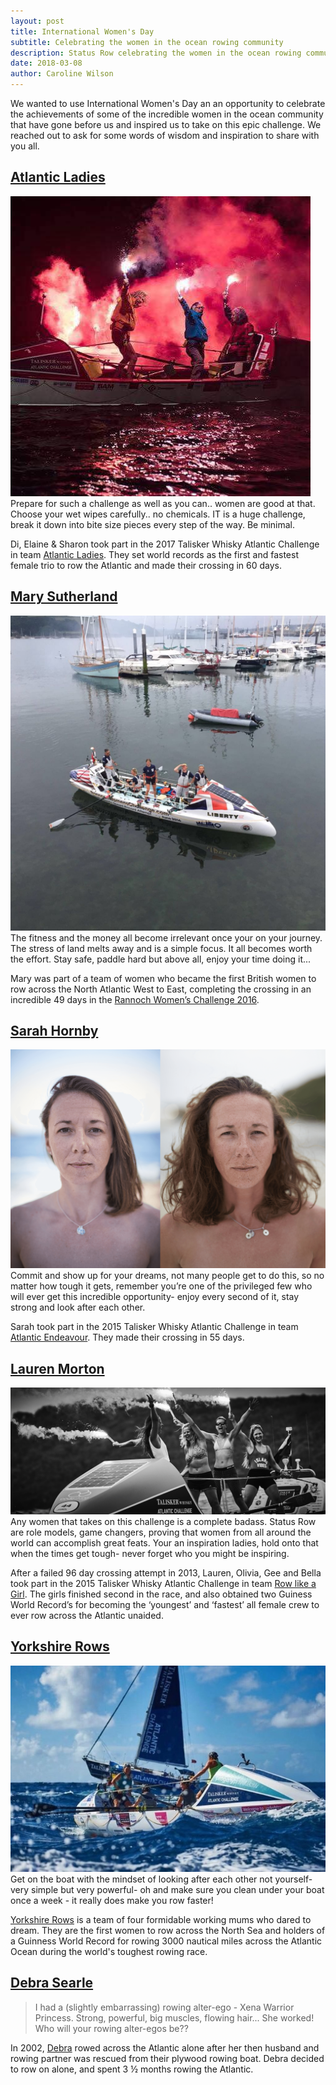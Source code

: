 ```yaml
---
layout: post
title: International Women's Day
subtitle: Celebrating the women in the ocean rowing community
description: Status Row celebrating the women in the ocean rowing community for International Women's Day.
date: 2018-03-08
author: Caroline Wilson
---
```

[rwc]: https://rannochwomenschallenge.com/
[ae]: https://www.facebook.com/AtlanticEndeavour15/
[rlag]: http://www.rowlikeagirl.uk/
[deb]: hhttps://www.debrasearle.com/
[yr]: http://www.yorkshirerows.com/
[al]: http://atlanticladies.co/team/
[lm]: https://www.laurenbethmorton.com/

We wanted to use International Women's Day an an opportunity to celebrate the achievements of some of the incredible women in the ocean community that have gone before us and inspired us to take on this epic challenge. We reached out to ask for some words of wisdom and inspiration to share with you all.


## [Atlantic Ladies][al]
<div class="IWD__Card">
  <div class="IWD__Card--image">
    <img alt="Atlantic Ladies" src="/assets/images/blogs/international_womens_day/atlantic_ladies.jpg" />
  </div>
  <div class="IWD__Card--quote">
    Prepare for such a challenge as well as you can.. women are good at that. Choose your wet wipes carefully.. no chemicals. IT is a huge challenge, break it down into bite size pieces every step of the way. Be minimal.
  </div>
</div>


Di, Elaine & Sharon took part in the 2017 Talisker Whisky Atlantic Challenge in team [Atlantic Ladies][al]. They set world records as the first and fastest female trio to row the Atlantic and made their crossing in 60 days.

## [Mary Sutherland][rwc]

<div class="IWD__Card">
  <div class="IWD__Card--image">
    <img alt="Mary Sutherland" src="/assets/images/blogs/international_womens_day/rannoch_womens_challenge.JPG" />
  </div>
  <div class="IWD__Card--quote">
    The fitness and the money all become irrelevant once your on your journey. The stress of land melts away and is a simple focus. It all becomes worth the effort. Stay safe, paddle hard but above all, enjoy your time doing it...
  </div>
</div>


Mary was part of a team of women who became the first British women to row across the North Atlantic West to East, completing the crossing in an incredible 49 days in the [Rannoch Women’s Challenge 2016][rwc].

## [Sarah Hornby][ae]

<div class="IWD__Card">
  <div class="IWD__Card--image">
    <img alt="Sarah Hornby" src="/assets/images/blogs/international_womens_day/sarah_hornby.png" />
  </div>
  <div class="IWD__Card--quote">
    Commit and show up for your dreams, not many people get to do this, so no matter how tough it gets, remember you’re one of the privileged few who will ever get this incredible opportunity- enjoy every second of it, stay strong and look after each other.
  </div>
</div>


Sarah took part in the 2015 Talisker Whisky Atlantic Challenge in team [Atlantic Endeavour][ae]. They made their crossing in 55 days.

## [Lauren Morton][lm]
<div class="IWD__Card">
  <div class="IWD__Card--image">
    <img alt="Lauren Morton" src="/assets/images/blogs/international_womens_day/row_like_a_girl.jpg" />
  </div>
  <div class="IWD__Card--quote">
    Any women that takes on this challenge is a complete badass. Status Row are role models, game changers, proving that women from all around the world can accomplish great feats. Your an inspiration ladies, hold onto that when the times get tough- never forget who you might be inspiring.
  </div>
</div>

 After a failed 96 day crossing attempt in 2013, Lauren, Olivia, Gee and Bella took part in the 2015 Talisker Whisky Atlantic Challenge in team [Row like a Girl][rlag]. The girls finished second in the race, and also obtained two Guiness World Record’s for becoming the ‘youngest’ and ‘fastest’ all female crew to ever row across the Atlantic unaided.

## [Yorkshire Rows][yr]
<div class="IWD__Card">
  <div class="IWD__Card--image">
    <img alt="Yorkshire Rows" src="/assets/images/blogs/international_womens_day/yorkshire_rows.JPG" />
  </div>
  <div class="IWD__Card--quote">
    Get on the boat with the mindset of looking after each other not yourself- very simple but very powerful- oh and make sure you clean under your boat once a week - it really does make you row faster!
  </div>
</div>


[Yorkshire Rows][yr] is a team of four formidable working mums who dared to dream. They are the first women to row across the North Sea and holders of a Guinness World Record for rowing 3000 nautical miles across the Atlantic Ocean during the world's toughest rowing race.


## [Debra Searle][deb]
<blockquote>I had a (slightly embarrassing) rowing alter-ego - Xena Warrior Princess.  Strong, powerful, big muscles, flowing hair... She worked!  Who will your rowing alter-egos be??</blockquote>

 In 2002, [Debra][deb] rowed across the Atlantic alone after her then husband and rowing partner was rescued from their plywood rowing boat.  Debra decided to row on alone, and spent 3 ½ months rowing the Atlantic.
